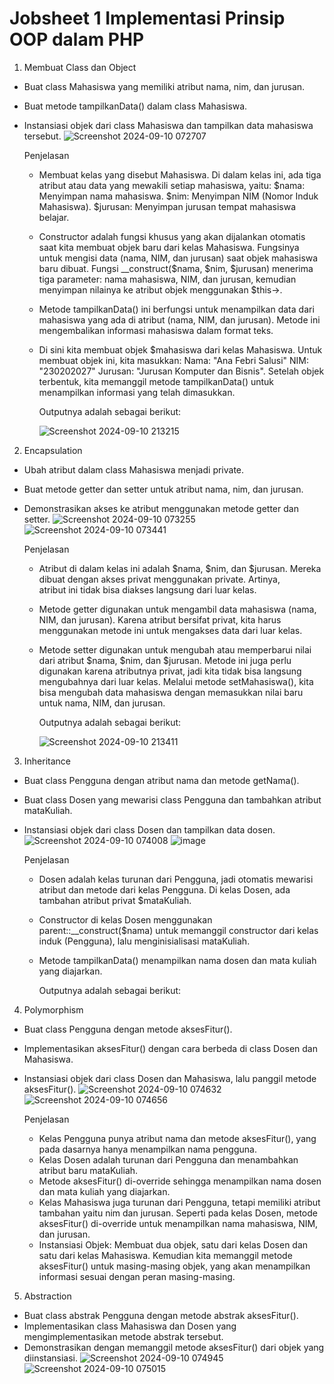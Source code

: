 # Jobsheet 1 Implementasi Prinsip OOP dalam PHP

1. Membuat Class dan Object
  * Buat class Mahasiswa yang memiliki atribut nama, nim, dan jurusan.
  * Buat metode tampilkanData() dalam class Mahasiswa.
  * Instansiasi objek dari class Mahasiswa dan tampilkan data mahasiswa tersebut.
    ![Screenshot 2024-09-10 072707](https://github.com/user-attachments/assets/591234da-a802-4e9d-8c0a-a96172ff7cee)

    Penjelasan
    - Membuat kelas yang disebut Mahasiswa. Di dalam kelas ini, ada tiga atribut atau data yang mewakili setiap mahasiswa,       yaitu:
      $nama: Menyimpan nama mahasiswa.
      $nim: Menyimpan NIM (Nomor Induk Mahasiswa).
      $jurusan: Menyimpan jurusan tempat mahasiswa belajar.
    - Constructor adalah fungsi khusus yang akan dijalankan otomatis saat kita membuat objek baru dari kelas Mahasiswa. Fungsinya untuk        mengisi data (nama, NIM, dan jurusan) saat objek mahasiswa baru dibuat.
      Fungsi __construct($nama, $nim, $jurusan) menerima tiga parameter: nama mahasiswa, NIM, dan jurusan, kemudian menyimpan nilainya         ke atribut objek menggunakan $this->.
    - Metode tampilkanData() ini berfungsi untuk menampilkan data dari mahasiswa yang ada di atribut (nama, NIM, dan jurusan).
      Metode ini mengembalikan informasi mahasiswa dalam format teks.
    - Di sini kita membuat objek $mahasiswa dari kelas Mahasiswa. Untuk membuat objek ini, kita masukkan:
      Nama: "Ana Febri Salusi"
      NIM: "230202027"
      Jurusan: "Jurusan Komputer dan Bisnis".
      Setelah objek terbentuk, kita memanggil metode tampilkanData() untuk menampilkan informasi yang telah dimasukkan.

      Outputnya adalah sebagai berikut:
      
      ![Screenshot 2024-09-10 213215](https://github.com/user-attachments/assets/5c4a309d-23e8-43af-a2a4-220ba73bfaae)

2. Encapsulation
 * Ubah atribut dalam class Mahasiswa menjadi private.
 * Buat metode getter dan setter untuk atribut nama, nim, dan jurusan.
 * Demonstrasikan akses ke atribut menggunakan metode getter dan setter.
   ![Screenshot 2024-09-10 073255](https://github.com/user-attachments/assets/76c29dea-693a-4297-ab77-90f0598faa96)
   ![Screenshot 2024-09-10 073441](https://github.com/user-attachments/assets/bf4b8d3f-83d9-48e9-9100-9f216ecc5ee5)

   Penjelasan
   - Atribut di dalam kelas ini adalah $nama, $nim, dan $jurusan. Mereka dibuat dengan akses privat menggunakan private. Artinya,      
     atribut ini tidak bisa diakses langsung dari luar kelas.
   - Metode getter digunakan untuk mengambil data mahasiswa (nama, NIM, dan jurusan). Karena atribut bersifat privat, kita harus    
     menggunakan metode ini untuk mengakses data dari luar kelas.
   - Metode setter digunakan untuk mengubah atau memperbarui nilai dari atribut $nama, $nim, dan $jurusan.
     Metode ini juga perlu digunakan karena atributnya privat, jadi kita tidak bisa langsung mengubahnya dari luar kelas. Melalui metode      setMahasiswa(), kita bisa mengubah data mahasiswa dengan memasukkan nilai baru untuk nama, NIM, dan jurusan.

     Outputnya adalah sebagai berikut:

     ![Screenshot 2024-09-10 213411](https://github.com/user-attachments/assets/bda0d955-837e-4cbb-a79b-19cd026cc4c2)

     
3. Inheritance
 * Buat class Pengguna dengan atribut nama dan metode getNama().
 * Buat class Dosen yang mewarisi class Pengguna dan tambahkan atribut mataKuliah.
 * Instansiasi objek dari class Dosen dan tampilkan data dosen.
   ![Screenshot 2024-09-10 074008](https://github.com/user-attachments/assets/ae379525-4b1c-4c8a-8f62-a65c262170b2)
   ![image](https://github.com/user-attachments/assets/ff2e6a04-b0b9-494a-a52b-0959ee55b046)

   Penjelasan
   - Dosen adalah kelas turunan dari Pengguna, jadi otomatis mewarisi atribut dan metode dari kelas Pengguna.
    Di kelas Dosen, ada tambahan atribut privat $mataKuliah.
   - Constructor di kelas Dosen menggunakan parent::__construct($nama) untuk memanggil constructor dari kelas induk (Pengguna), lalu menginisialisasi mataKuliah.
   - Metode tampilkanData() menampilkan nama dosen dan mata kuliah yang diajarkan.
  
     Outputnya adalah sebagai berikut:
     

4. Polymorphism
 * Buat class Pengguna dengan metode aksesFitur().
 * Implementasikan aksesFitur() dengan cara berbeda di class Dosen dan
   Mahasiswa.
 * Instansiasi objek dari class Dosen dan Mahasiswa, lalu panggil metode aksesFitur().
   ![Screenshot 2024-09-10 074632](https://github.com/user-attachments/assets/db066337-a268-4309-aa21-4cc858cb36f3)
   ![Screenshot 2024-09-10 074656](https://github.com/user-attachments/assets/ff33d458-6d84-410f-9af0-b03292f7a276)

   Penjelasan
   - Kelas Pengguna punya atribut nama dan metode aksesFitur(), yang pada dasarnya hanya menampilkan nama pengguna.
   - Kelas Dosen adalah turunan dari Pengguna dan menambahkan atribut baru mataKuliah.
   - Metode aksesFitur() di-override sehingga menampilkan nama dosen dan mata kuliah yang diajarkan.
   - Kelas Mahasiswa juga turunan dari Pengguna, tetapi memiliki atribut tambahan yaitu nim dan jurusan.
Seperti pada kelas Dosen, metode aksesFitur() di-override untuk menampilkan nama mahasiswa, NIM, dan jurusan.
   - Instansiasi Objek:
     Membuat dua objek, satu dari kelas Dosen dan satu dari kelas Mahasiswa.
Kemudian kita memanggil metode aksesFitur() untuk masing-masing objek, yang akan menampilkan informasi sesuai dengan peran masing-masing.

5. Abstraction
 * Buat class abstrak Pengguna dengan metode abstrak aksesFitur().
 * Implementasikan class Mahasiswa dan Dosen yang mengimplementasikan metode abstrak tersebut.
 * Demonstrasikan dengan memanggil metode aksesFitur() dari objek yang diinstansiasi.
   ![Screenshot 2024-09-10 074945](https://github.com/user-attachments/assets/b9f83bbb-ef40-4b8f-a7ea-8745d8b1b259)
   ![Screenshot 2024-09-10 075015](https://github.com/user-attachments/assets/2c36b370-2132-4915-99b2-fb64af11f1fb)

